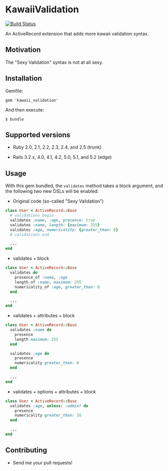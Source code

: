 # KawaiiValidation
[![Build Status](https://travis-ci.org/amatsuda/kawaii_validation.svg?branch=master)](https://travis-ci.org/amatsuda/kawaii_validation)

An ActiveRecord extension that adds more kawaii validation syntax.

## Motivation

The "Sexy Validation" syntax is not at all sexy.

## Installation

Gemfile:

    gem 'kawaii_validation'

And then execute:

    $ bundle

## Supported versions

* Ruby 2.0, 2.1, 2.2, 2.3, 2.4, and 2.5 (trunk)

* Rails 3.2.x, 4.0, 4.1, 4.2, 5.0, 5.1, and 5.2 (edge)

## Usage

With this gem bundled, the `validates` method takes a block argument, and the following two new DSLs will be enabled:

* Original code (so-called "Sexy Validation")

```ruby
class User < ActiveRecord::Base
  # validations begin
  validates :name, :age, presence: true
  validates :name, length: {maximum: 255}
  validates :age, numericality: {greater_than: 0}
  # validations end

  ...
end
```

* validates + block

```ruby
class User < ActiveRecord::Base
  validates do
    presence_of :name, :age
    length_of :name, maximum: 255
    numericality_of :age, greater_than: 0
  end

  ...
end
```

* validates + attributes + block

```ruby
class User < ActiveRecord::Base
  validates :name do
    presence
    length maximum: 255
  end

  validates :age do
    presence
    numericality greater_than: 0
  end

  ...
end
```

* validates + options + attributes + block

```ruby
class User < ActiveRecord::Base
  validates :age, unless: :admin? do
    presence
    numericality greater_than: 18
  end

  ...
end
```

## Contributing

* Send me your pull requests!
